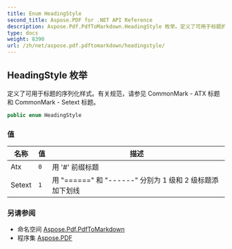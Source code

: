 ```yaml
---
title: Enum HeadingStyle
second_title: Aspose.PDF for .NET API Reference
description: Aspose.Pdf.PdfToMarkdown.HeadingStyle 枚举。定义了可用于标题的序列化样式。有关规范，请参见 CommonMark - ATX 标题和 CommonMark - Setext 标题。
type: docs
weight: 8390
url: /zh/net/aspose.pdf.pdftomarkdown/headingstyle/
---
```

## HeadingStyle 枚举

定义了可用于标题的序列化样式。有关规范，请参见 CommonMark - ATX 标题和 CommonMark - Setext 标题。

```csharp
public enum HeadingStyle
```

### 值

| 名称 | 值 | 描述 |
| --- | --- | --- |
| Atx | `0` | 用 '#' 前缀标题 |
| Setext | `1` | 用 "======" 和 "------" 分别为 1 级和 2 级标题添加下划线 |

### 另请参阅

* 命名空间 [Aspose.Pdf.PdfToMarkdown](../../aspose.pdf.pdftomarkdown/)
* 程序集 [Aspose.PDF](../../)